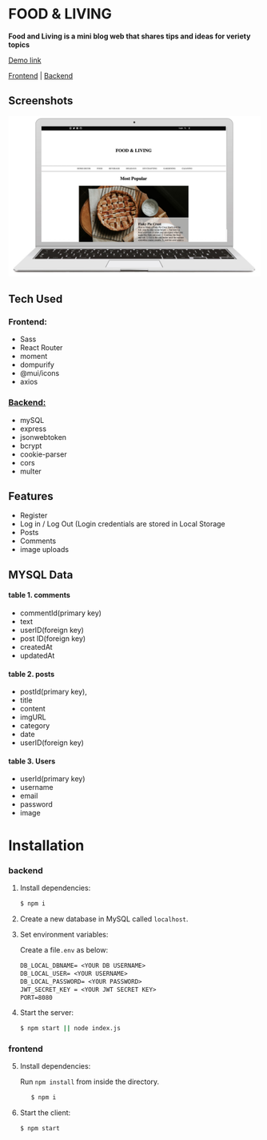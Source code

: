 # FOOD & LIVING

**Food and Living is a mini blog web that shares tips and ideas for veriety topics**

[Demo link](https://www.youtube.com/watch?v=D6kEfUurpT8)

[Frontend](https://github.com/jclairelee/blog) | [Backend](https://github.com/jclairelee/Blog-api/tree/feature-1)

## Screenshots

![ScreenShot](./public/foodandliving.jpg)

## Tech Used

### Frontend:

- Sass
- React Router
- moment
- dompurify
- @mui/icons
- axios

### [Backend:](https://github.com/jclairelee/Blog-api)

- mySQL
- express
- jsonwebtoken
- bcrypt
- cookie-parser
- cors
- multer

## Features

- Register
- Log in / Log Out (Login credentials are stored in Local Storage
- Posts
- Comments
- image uploads

## MYSQL Data

#### table 1. comments

- commentId(primary key)
- text
- userID(foreign key)
- post ID(foreign key)
- createdAt
- updatedAt

#### table 2. posts

- postId(primary key),
- title
- content
- imgURL
- category
- date
- userID(foreign key)

#### table 3. Users

- userId(primary key)
- username
- email
- password
- image

# Installation

### backend

1. Install dependencies:

   ```bash
   $ npm i 
   ```

2. Create a new database in MySQL called `localhost`.

3. Set environment variables:

   Create a file`.env` as below:

   ```shell
   DB_LOCAL_DBNAME= <YOUR DB USERNAME>
   DB_LOCAL_USER= <YOUR USERNAME>
   DB_LOCAL_PASSWORD= <YOUR PASSWORD>
   JWT_SECRET_KEY = <YOUR JWT SECRET KEY>
   PORT=8080
   ```

4. Start the server:
   ```bash
   $ npm start || node index.js
   ```

### frontend

5. Install dependencies:

   Run `npm install` from inside the directory.

   ```bash
      $ npm i
   ```
6. Start the client:
   ```bash
   $ npm start
   ```
